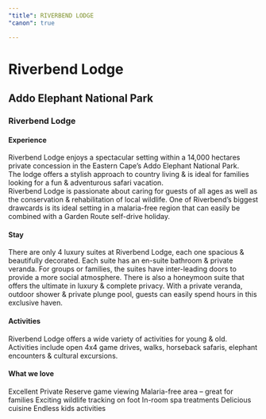 ```yaml
---
"title": RIVERBEND LODGE
"canon": true

---
```


# Riverbend Lodge
## Addo Elephant National Park
### Riverbend Lodge

#### Experience
Riverbend Lodge enjoys a spectacular setting within a 14,000 hectares private concession in the Eastern Cape’s Addo Elephant National Park.  
The lodge offers a stylish approach to country living &amp; is ideal for families looking for a fun &amp; adventurous safari vacation.  
Riverbend Lodge is passionate about caring for guests of all ages as well as the conservation &amp; rehabilitation of local wildlife.  One of Riverbend’s biggest drawcards is its ideal setting in a malaria-free region that can easily be combined with a Garden Route self-drive holiday.

#### Stay
There are only 4 luxury suites at Riverbend Lodge, each one spacious &amp; beautifully decorated.  Each suite has an en-suite bathroom &amp; private veranda.  For groups or families, the suites have inter-leading doors to provide a more social atmosphere.
There is also a honeymoon suite that offers the ultimate in luxury &amp; complete privacy.  With a private veranda, outdoor shower &amp; private plunge pool, guests can easily spend hours in this exclusive haven.

#### Activities
Riverbend Lodge offers a wide variety of activities for young &amp; old.  Activities include open 4x4 game drives, walks, horseback safaris, elephant encounters &amp; cultural excursions.


#### What we love
Excellent Private Reserve game viewing
Malaria-free area – great for families
Exciting wildlife tracking on foot
In-room spa treatments
Delicious cuisine
Endless kids activities